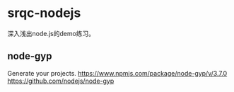 # srqc-nodejs
深入浅出node.js的demo练习。

## node-gyp
Generate your projects.
https://www.npmjs.com/package/node-gyp/v/3.7.0
https://github.com/nodejs/node-gyp
